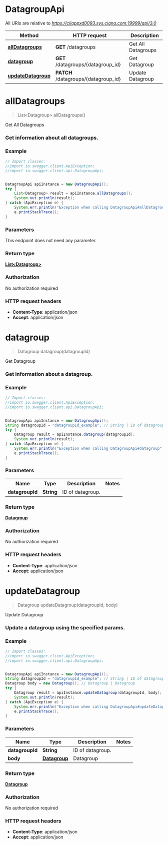 # DatagroupApi

All URIs are relative to *https://cilappxd0093.sys.cigna.com:19999/api/3.0*

Method | HTTP request | Description
------------- | ------------- | -------------
[**allDatagroups**](DatagroupApi.md#allDatagroups) | **GET** /datagroups | Get All Datagroups
[**datagroup**](DatagroupApi.md#datagroup) | **GET** /datagroups/{datagroup_id} | Get Datagroup
[**updateDatagroup**](DatagroupApi.md#updateDatagroup) | **PATCH** /datagroups/{datagroup_id} | Update Datagroup


<a name="allDatagroups"></a>
# **allDatagroups**
> List&lt;Datagroup&gt; allDatagroups()

Get All Datagroups

### Get information about all datagroups. 

### Example
```java
// Import classes:
//import io.swagger.client.ApiException;
//import io.swagger.client.api.DatagroupApi;


DatagroupApi apiInstance = new DatagroupApi();
try {
    List<Datagroup> result = apiInstance.allDatagroups();
    System.out.println(result);
} catch (ApiException e) {
    System.err.println("Exception when calling DatagroupApi#allDatagroups");
    e.printStackTrace();
}
```

### Parameters
This endpoint does not need any parameter.

### Return type

[**List&lt;Datagroup&gt;**](Datagroup.md)

### Authorization

No authorization required

### HTTP request headers

 - **Content-Type**: application/json
 - **Accept**: application/json

<a name="datagroup"></a>
# **datagroup**
> Datagroup datagroup(datagroupId)

Get Datagroup

### Get information about a datagroup. 

### Example
```java
// Import classes:
//import io.swagger.client.ApiException;
//import io.swagger.client.api.DatagroupApi;


DatagroupApi apiInstance = new DatagroupApi();
String datagroupId = "datagroupId_example"; // String | ID of datagroup.
try {
    Datagroup result = apiInstance.datagroup(datagroupId);
    System.out.println(result);
} catch (ApiException e) {
    System.err.println("Exception when calling DatagroupApi#datagroup");
    e.printStackTrace();
}
```

### Parameters

Name | Type | Description  | Notes
------------- | ------------- | ------------- | -------------
 **datagroupId** | **String**| ID of datagroup. |

### Return type

[**Datagroup**](Datagroup.md)

### Authorization

No authorization required

### HTTP request headers

 - **Content-Type**: application/json
 - **Accept**: application/json

<a name="updateDatagroup"></a>
# **updateDatagroup**
> Datagroup updateDatagroup(datagroupId, body)

Update Datagroup

### Update a datagroup using the specified params. 

### Example
```java
// Import classes:
//import io.swagger.client.ApiException;
//import io.swagger.client.api.DatagroupApi;


DatagroupApi apiInstance = new DatagroupApi();
String datagroupId = "datagroupId_example"; // String | ID of datagroup.
Datagroup body = new Datagroup(); // Datagroup | Datagroup
try {
    Datagroup result = apiInstance.updateDatagroup(datagroupId, body);
    System.out.println(result);
} catch (ApiException e) {
    System.err.println("Exception when calling DatagroupApi#updateDatagroup");
    e.printStackTrace();
}
```

### Parameters

Name | Type | Description  | Notes
------------- | ------------- | ------------- | -------------
 **datagroupId** | **String**| ID of datagroup. |
 **body** | [**Datagroup**](Datagroup.md)| Datagroup |

### Return type

[**Datagroup**](Datagroup.md)

### Authorization

No authorization required

### HTTP request headers

 - **Content-Type**: application/json
 - **Accept**: application/json

